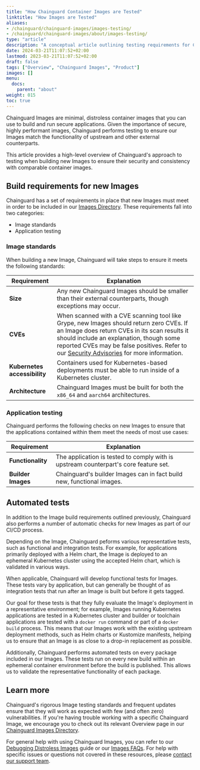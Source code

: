 ```yaml
---
title: "How Chainguard Container Images are Tested"
linktitle: "How Images are Tested"
aliases:
- /chainguard/chainguard-images/images-testing/
- /chainguard/chainguard-images/about/images-testing/
type: "article"
description: "A conceptual article outlining testing requirements for Chainguard Images."
date: 2024-03-21T11:07:52+02:00
lastmod: 2023-03-21T11:07:52+02:00
draft: false
tags: ["Overview", "Chainguard Images", "Product"]
images: []
menu:
  docs:
    parent: "about"
weight: 015
toc: true
---
```


Chainguard Images are minimal, distroless container images that you can use to build and run secure applications. Given the importance of secure, highly performant images, Chainguard performs testing to ensure our Images match the functionality of upstream and other external counterparts.

This article provides a high-level overview of Chainguard's approach to testing when building new Images to ensure their security and consistency with comparable container images.


## Build requirements for new Images

Chainguard has a set of requirements in place that new Images must meet in order to be included in our [Images Directory](https://images.chainguard.dev?utm=docs). These requirements fall into two categories:

* Image standards
* Application testing


### Image standards

When building a new Image, Chainguard will take steps to ensure it meets the following standards:

| **Requirement** 	  |  **Explanation**     |
| --- | --- |
| **Size**     |  Any new Chainguard Images should be smaller than their external counterparts, though exceptions may occur.    |
|  **CVEs**     | When scanned with a CVE scanning tool like Grype, new Images should return zero CVEs. If an Image does return CVEs in its scan results it should include an explanation, though some reported CVEs may be false positives. Refer to our [Security Advisories](https://images.chainguard.dev/security?utm_source=cg-academy&utm_medium=website&utm_campaign=dev-enablement&utm_content=edu-content-chainguard-chainguard-images-images-testing) for more information.	  |
|  **Kubernetes accessibility**     | Containers used for Kubernetes-based deployments must be able to run inside of a Kubernetes cluster.     |
|  **Architecture**     | Chainguard Images must be built for both the `x86_64` and `aarch64` architectures.      |

### Application testing

Chainguard performs the following checks on new Images to ensure that the applications contained within them meet the needs of most use cases:

| **Requirement** 	  |  **Explanation**     |
| --- | --- |
|  **Functionality**     | The application is tested to comply with is upstream counterpart's core feature set.   |
|  **Builder Images**     | Chainguard's builder Images can in fact build new, functional images.     |


## Automated tests

In addition to the Image build requirements outlined previously, Chainguard also performs a number of automatic checks for new Images as part of our CI/CD process. 

Depending on the Image, Chainguard peforms various representative tests, such as functional and integration tests. For example, for applications primarily deployed with a Helm chart, the Image is deployed to an ephemeral Kubernetes cluster using the accepted Helm chart, which is validated in various ways.

When applicable, Chainguard will develop functional tests for Images. These tests vary by application, but can generally be thought of as integration tests that run after an Image is built but before it gets tagged.

Our goal for these tests is that they fully evaluate the Image's deployment in a representative environment; for example, Images running Kubernetes applications are tested in a Kubernetes cluster and builder or toolchain applications are tested with a `docker run` command or part of a `docker build` process. This means that our Images work with the existing upstream deployment methods, such as Helm charts or Kustomize manifests, helping us to ensure that an Image is as close to a drop-in replacement as possible.

Additionally, Chainguard performs automated tests on every package included in our Images. These tests run on every new build within an ephemeral container environment before the build is published. This allows us to validate the representative functionality of each package.


## Learn more

Chainguard's rigorous Image testing standards and frequent updates ensure that they will work as expected with few (and often zero) vulnerabilities. If you're having trouble working with a specific Chainguard Image, we encourage you to check out its relevant Overview page in our [Chainguard Images Directory](https://images.chainguard.dev/directory?utm_source=cg-academy&utm_medium=website&utm_campaign=dev-enablement&utm_content=edu-content-chainguard-chainguard-images-images-testing).

For general help with using Chainguard Images, you can refer to our [Debugging Distroless Images](/chainguard/chainguard-images/debugging-distroless-images/) guide or our [Images FAQs](/chainguard/chainguard-images/faq/). For help with specific issues or questions not covered in these resources, please [contact our support team](https://support.chainguard.dev?utm=docs).